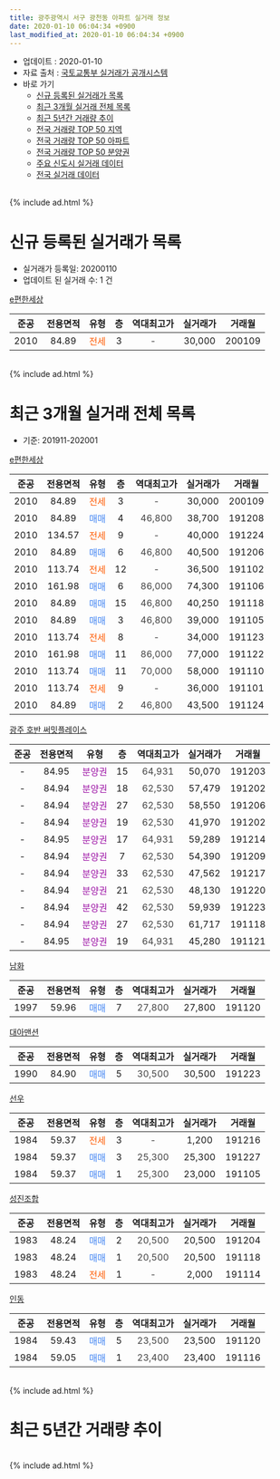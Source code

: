 ```yaml
---
title: 광주광역시 서구 광천동 아파트 실거래 정보
date: 2020-01-10 06:04:34 +0900
last_modified_at: 2020-01-10 06:04:34 +0900
---
```


* 업데이트 : 2020-01-10
* 자료 출처 : [국토교통부 실거래가 공개시스템](http://rt.molit.go.kr)
* 바로 가기
    * [신규 등록된 실거래가 목록](#신규-등록된-실거래가-목록)
    * [최근 3개월 실거래 전체 목록](#최근-3개월-실거래-전체-목록)
    * [최근 5년간 거래량 추이](#최근-5년간-거래량-추이)
    * [전국 거래량 TOP 50 지역](https://inasie.github.io/apt-trade-info/최근-3개월-전국에서-가장-거래가-많이-발생한-지역)
    * [전국 거래량 TOP 50 아파트](https://inasie.github.io/apt-trade-info/최근-3개월-전국에서-가장-거래가-많이-발생한-아파트)
    * [전국 거래량 TOP 50 분양권](https://inasie.github.io/apt-trade-info/최근-3개월-전국에서-가장-거래가-많이-발생한-분양권)
    * [주요 신도시 실거래 데이터](https://inasie.github.io/apt-trade-info/주요-신도시)
    * [전국 실거래 데이터](https://inasie.github.io/apt-trade-info/전국)
<br>
{% include ad.html %}
<br>

# 신규 등록된 실거래가 목록
* 실거래가 등록일: 20200110
* 업데이트 된 실거래 수: 1 건


[e편한세상](https://search.naver.com/search.naver?query=%EA%B4%91%EC%A3%BC%EA%B4%91%EC%97%AD%EC%8B%9C+%EC%84%9C%EA%B5%AC+%EA%B4%91%EC%B2%9C%EB%8F%99+e%ED%8E%B8%ED%95%9C%EC%84%B8%EC%83%81)

|준공|전용면적|유형|층|역대최고가|실거래가|거래월|
|:---:|:---:|:---:|:---:|:---:|:---:|:---:|
|2010|84.89|<span style="color:#ff5a00">전세</span>|3|<span style="color:#444444">-</span>|30,000|200109|


<br>
{% include ad.html %}
<br>

# 최근 3개월 실거래 전체 목록
* 기준: 201911-202001


[e편한세상](https://search.naver.com/search.naver?query=%EA%B4%91%EC%A3%BC%EA%B4%91%EC%97%AD%EC%8B%9C+%EC%84%9C%EA%B5%AC+%EA%B4%91%EC%B2%9C%EB%8F%99+e%ED%8E%B8%ED%95%9C%EC%84%B8%EC%83%81)

|준공|전용면적|유형|층|역대최고가|실거래가|거래월|
|:---:|:---:|:---:|:---:|:---:|:---:|:---:|
|2010|84.89|<span style="color:#ff5a00">전세</span>|3|<span style="color:#444444">-</span>|30,000|200109|
|2010|84.89|<span style="color:#4285f3">매매</span>|4|<span style="color:#444444">46,800</span>|38,700|191208|
|2010|134.57|<span style="color:#ff5a00">전세</span>|9|<span style="color:#444444">-</span>|40,000|191224|
|2010|84.89|<span style="color:#4285f3">매매</span>|6|<span style="color:#444444">46,800</span>|40,500|191206|
|2010|113.74|<span style="color:#ff5a00">전세</span>|12|<span style="color:#444444">-</span>|36,500|191102|
|2010|161.98|<span style="color:#4285f3">매매</span>|6|<span style="color:#444444">86,000</span>|74,300|191106|
|2010|84.89|<span style="color:#4285f3">매매</span>|15|<span style="color:#444444">46,800</span>|40,250|191118|
|2010|84.89|<span style="color:#4285f3">매매</span>|3|<span style="color:#444444">46,800</span>|39,000|191105|
|2010|113.74|<span style="color:#ff5a00">전세</span>|8|<span style="color:#444444">-</span>|34,000|191123|
|2010|161.98|<span style="color:#4285f3">매매</span>|11|<span style="color:#444444">86,000</span>|77,000|191122|
|2010|113.74|<span style="color:#4285f3">매매</span>|11|<span style="color:#444444">70,000</span>|58,000|191110|
|2010|113.74|<span style="color:#ff5a00">전세</span>|9|<span style="color:#444444">-</span>|36,000|191101|
|2010|84.89|<span style="color:#4285f3">매매</span>|2|<span style="color:#444444">46,800</span>|43,500|191124|

[광주 호반 써밋플레이스](https://search.naver.com/search.naver?query=%EA%B4%91%EC%A3%BC%EA%B4%91%EC%97%AD%EC%8B%9C+%EC%84%9C%EA%B5%AC+%EA%B4%91%EC%B2%9C%EB%8F%99+%EA%B4%91%EC%A3%BC+%ED%98%B8%EB%B0%98+%EC%8D%A8%EB%B0%8B%ED%94%8C%EB%A0%88%EC%9D%B4%EC%8A%A4)

|준공|전용면적|유형|층|역대최고가|실거래가|거래월|
|:---:|:---:|:---:|:---:|:---:|:---:|:---:|
|-|84.95|<span style="color:#9C11A5">분양권</span>|15|<span style="color:#444444">64,931</span>|50,070|191203|
|-|84.94|<span style="color:#9C11A5">분양권</span>|18|<span style="color:#444444">62,530</span>|57,479|191202|
|-|84.94|<span style="color:#9C11A5">분양권</span>|27|<span style="color:#444444">62,530</span>|58,550|191206|
|-|84.94|<span style="color:#9C11A5">분양권</span>|19|<span style="color:#444444">62,530</span>|41,970|191202|
|-|84.95|<span style="color:#9C11A5">분양권</span>|17|<span style="color:#444444">64,931</span>|59,289|191214|
|-|84.94|<span style="color:#9C11A5">분양권</span>|7|<span style="color:#444444">62,530</span>|54,390|191209|
|-|84.94|<span style="color:#9C11A5">분양권</span>|33|<span style="color:#444444">62,530</span>|47,562|191217|
|-|84.94|<span style="color:#9C11A5">분양권</span>|21|<span style="color:#444444">62,530</span>|48,130|191220|
|-|84.94|<span style="color:#9C11A5">분양권</span>|42|<span style="color:#444444">62,530</span>|59,939|191223|
|-|84.94|<span style="color:#9C11A5">분양권</span>|27|<span style="color:#444444">62,530</span>|61,717|191118|
|-|84.95|<span style="color:#9C11A5">분양권</span>|19|<span style="color:#444444">64,931</span>|45,280|191121|

[남화](https://search.naver.com/search.naver?query=%EA%B4%91%EC%A3%BC%EA%B4%91%EC%97%AD%EC%8B%9C+%EC%84%9C%EA%B5%AC+%EA%B4%91%EC%B2%9C%EB%8F%99+%EB%82%A8%ED%99%94)

|준공|전용면적|유형|층|역대최고가|실거래가|거래월|
|:---:|:---:|:---:|:---:|:---:|:---:|:---:|
|1997|59.96|<span style="color:#4285f3">매매</span>|7|<span style="color:#444444">27,800</span>|27,800|191120|

[대아맨션](https://search.naver.com/search.naver?query=%EA%B4%91%EC%A3%BC%EA%B4%91%EC%97%AD%EC%8B%9C+%EC%84%9C%EA%B5%AC+%EA%B4%91%EC%B2%9C%EB%8F%99+%EB%8C%80%EC%95%84%EB%A7%A8%EC%85%98)

|준공|전용면적|유형|층|역대최고가|실거래가|거래월|
|:---:|:---:|:---:|:---:|:---:|:---:|:---:|
|1990|84.90|<span style="color:#4285f3">매매</span>|5|<span style="color:#444444">30,500</span>|30,500|191223|

[선우](https://search.naver.com/search.naver?query=%EA%B4%91%EC%A3%BC%EA%B4%91%EC%97%AD%EC%8B%9C+%EC%84%9C%EA%B5%AC+%EA%B4%91%EC%B2%9C%EB%8F%99+%EC%84%A0%EC%9A%B0)

|준공|전용면적|유형|층|역대최고가|실거래가|거래월|
|:---:|:---:|:---:|:---:|:---:|:---:|:---:|
|1984|59.37|<span style="color:#ff5a00">전세</span>|3|<span style="color:#444444">-</span>|1,200|191216|
|1984|59.37|<span style="color:#4285f3">매매</span>|3|<span style="color:#444444">25,300</span>|25,300|191227|
|1984|59.37|<span style="color:#4285f3">매매</span>|1|<span style="color:#444444">25,300</span>|23,000|191105|

[성진조합](https://search.naver.com/search.naver?query=%EA%B4%91%EC%A3%BC%EA%B4%91%EC%97%AD%EC%8B%9C+%EC%84%9C%EA%B5%AC+%EA%B4%91%EC%B2%9C%EB%8F%99+%EC%84%B1%EC%A7%84%EC%A1%B0%ED%95%A9)

|준공|전용면적|유형|층|역대최고가|실거래가|거래월|
|:---:|:---:|:---:|:---:|:---:|:---:|:---:|
|1983|48.24|<span style="color:#4285f3">매매</span>|2|<span style="color:#444444">20,500</span>|20,500|191204|
|1983|48.24|<span style="color:#4285f3">매매</span>|1|<span style="color:#444444">20,500</span>|20,500|191118|
|1983|48.24|<span style="color:#ff5a00">전세</span>|1|<span style="color:#444444">-</span>|2,000|191114|

[인동](https://search.naver.com/search.naver?query=%EA%B4%91%EC%A3%BC%EA%B4%91%EC%97%AD%EC%8B%9C+%EC%84%9C%EA%B5%AC+%EA%B4%91%EC%B2%9C%EB%8F%99+%EC%9D%B8%EB%8F%99)

|준공|전용면적|유형|층|역대최고가|실거래가|거래월|
|:---:|:---:|:---:|:---:|:---:|:---:|:---:|
|1984|59.43|<span style="color:#4285f3">매매</span>|5|<span style="color:#444444">23,500</span>|23,500|191120|
|1984|59.05|<span style="color:#4285f3">매매</span>|1|<span style="color:#444444">23,400</span>|23,400|191116|


<br>
{% include ad.html %}
<br>

# 최근 5년간 거래량 추이


<div style="width:100%;">
    <canvas id="deal_progress" height="200"></canvas>
</div>

<script>
new Chart(document.getElementById("deal_progress"), {
    type: 'line',
    data: {
        labels: ['201501','201502','201503','201504','201505','201506','201507','201508','201509','201510','201511','201512','201601','201602','201603','201604','201605','201606','201607','201608','201609','201610','201611','201612','201701','201702','201703','201704','201705','201706','201707','201708','201709','201710','201711','201712','201801','201802','201803','201804','201805','201806','201807','201808','201809','201810','201811','201812','201901','201902','201903','201904','201905','201906','201907','201908','201909','201910','201911','201912','202001'],
        datasets: [{
            label: '매매',
            pointRadius: 1,
            data: [8, 15, 13, 13, 11, 6, 2, 3, 7, 9, 7, 6, 8, 1, 6, 4, 5, 7, 10, 8, 15, 7, 8, 6, 7, 9, 9, 5, 5, 10, 8, 14, 6, 12, 10, 10, 19, 23, 22, 11, 12, 16, 12, 17, 14, 17, 5, 1, 7, 4, 7, 7, 9, 14, 7, 4, 8, 10, 13, 14, 0],
            borderColor: "rgba(255, 201, 14, 1)",
            backgroundColor: "rgba(255, 201, 14, 0.5)",
            fill: false,
            lineTension: 0
        },{
            label: '전월세',
            pointRadius: 1,
            data: [6, 5, 9, 4, 7, 5, 0, 10, 9, 5, 0, 5, 5, 7, 4, 3, 1, 2, 5, 1, 5, 7, 2, 4, 6, 7, 3, 1, 4, 3, 1, 6, 6, 4, 5, 4, 3, 5, 5, 3, 4, 2, 7, 2, 3, 6, 4, 5, 8, 5, 6, 4, 3, 5, 3, 1, 7, 10, 4, 2, 1],
            borderColor: "rgba(0, 141, 185, 1)",
            backgroundColor: "rgba(0, 141, 185, 0.5)",
            fill: false,
            lineTension: 0
        }
        ]
    },
    options: {
        responsive: true,
        title: {
            display: false
        },
        tooltips: {
            mode: 'index',
            intersect: false
        },
        hover: {
            mode: 'nearest',
            intersect: true
        },
        scales: {
            xAxes: [{
                display: true,
                scaleLabel: {
                    display: true,
                    labelString: '년/월'
                }
            }],
            yAxes: [{
                display: true,
                ticks: {
                    suggestedMin: 0,
                },
                scaleLabel: {
                    display: true,
                    labelString: '실거래 수'
                }
            }]
        }
    }
});

</script>


<br>
{% include ad.html %}
<br>

